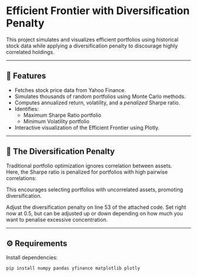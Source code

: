 # Efficient Frontier with Diversification Penalty

This project simulates and visualizes efficient portfolios using historical stock data while applying a diversification penalty to discourage highly correlated holdings.

---

## 🧩 Features
- Fetches stock price data from Yahoo Finance.
- Simulates thousands of random portfolios using Monte Carlo methods.
- Computes annualized return, volatility, and a *penalized* Sharpe ratio.
- Identifies:
  - Maximum Sharpe Ratio portfolio
  - Minimum Volatility portfolio
- Interactive visualization of the Efficient Frontier using Plotly.

---

## 🧠 The Diversification Penalty
Traditional portfolio optimization ignores correlation between assets.  
Here, the Sharpe ratio is penalized for portfolios with high pairwise correlations:

This encourages selecting portfolios with uncorrelated assets, promoting diversification.

Adjust the diversification penalty on line 53 of the attached code. Set right now at 0.5, but can be adjusted up or down depending on how much you want to penalise excessive concentration.

---

## ⚙️ Requirements
Install dependencies:
```bash
pip install numpy pandas yfinance matplotlib plotly

